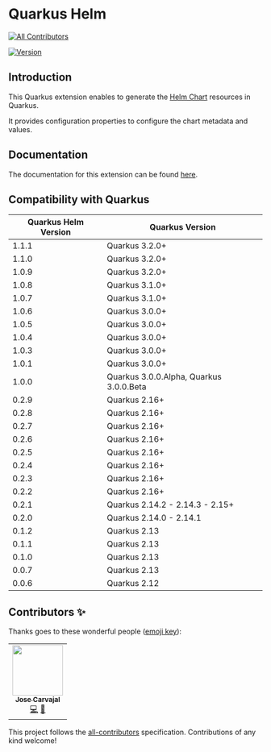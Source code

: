 # Quarkus Helm
<!-- ALL-CONTRIBUTORS-BADGE:START - Do not remove or modify this section -->
[![All Contributors](https://img.shields.io/badge/all_contributors-1-orange.svg?style=flat-square)](#contributors-)
<!-- ALL-CONTRIBUTORS-BADGE:END -->

[![Version](https://img.shields.io/maven-central/v/io.quarkiverse.helm/quarkus-helm?logo=apache-maven&style=flat-square)](https://search.maven.org/artifact/io.quarkiverse.helm/quarkus-helm)

## Introduction

This Quarkus extension enables to generate the [Helm Chart](https://helm.sh/) resources in Quarkus.

It provides configuration properties to configure the chart metadata and values.

## Documentation

The documentation for this extension can be found [here](https://quarkiverse.github.io/quarkiverse-docs/quarkus-helm/dev/index.html).

## Compatibility with Quarkus

| Quarkus Helm Version | Quarkus Version                         |
|----------------------|-----------------------------------------|
| 1.1.1                | Quarkus 3.2.0+                          |
| 1.1.0                | Quarkus 3.2.0+                          |
| 1.0.9                | Quarkus 3.2.0+                          |
| 1.0.8                | Quarkus 3.1.0+                          |
| 1.0.7                | Quarkus 3.1.0+                          |
| 1.0.6                | Quarkus 3.0.0+                          |
| 1.0.5                | Quarkus 3.0.0+                          |
| 1.0.4                | Quarkus 3.0.0+                          |
| 1.0.3                | Quarkus 3.0.0+                          |
| 1.0.1                | Quarkus 3.0.0+                          |
| 1.0.0                | Quarkus 3.0.0.Alpha, Quarkus 3.0.0.Beta |
| 0.2.9                | Quarkus 2.16+                           |
| 0.2.8                | Quarkus 2.16+                           |
| 0.2.7                | Quarkus 2.16+                           |
| 0.2.6                | Quarkus 2.16+                           |
| 0.2.5                | Quarkus 2.16+                           |
| 0.2.4                | Quarkus 2.16+                           |
| 0.2.3                | Quarkus 2.16+                           |
| 0.2.2                | Quarkus 2.16+                           |
| 0.2.1                | Quarkus 2.14.2 - 2.14.3 - 2.15+         |
| 0.2.0                | Quarkus 2.14.0 - 2.14.1                 |
| 0.1.2                | Quarkus 2.13                            |
| 0.1.1                | Quarkus 2.13                            |
| 0.1.0                | Quarkus 2.13                            |
| 0.0.7                | Quarkus 2.13                            |
| 0.0.6                | Quarkus 2.12                            |

## Contributors ✨

Thanks goes to these wonderful people ([emoji key](https://allcontributors.org/docs/en/emoji-key)):

<!-- ALL-CONTRIBUTORS-LIST:START - Do not remove or modify this section -->
<!-- prettier-ignore-start -->
<!-- markdownlint-disable -->
<table>
  <tr>
    <td align="center"><a href="https://github.com/Sgitario"><img src="https://avatars.githubusercontent.com/u/6310047?v=4&s=100" width="100px;" alt=""/><br /><sub><b>Jose Carvajal</b></sub></a><br /><a href="https://github.com/quarkiverse/quarkus-helm/commits?author=Sgitario" title="Code">💻</a> <a href="#maintenance-sgitario" title="Maintenance">🚧</a></td>
  </tr>
</table>

<!-- markdownlint-restore -->
<!-- prettier-ignore-end -->

<!-- ALL-CONTRIBUTORS-LIST:END -->

This project follows the [all-contributors](https://github.com/all-contributors/all-contributors) specification. Contributions of any kind welcome!
